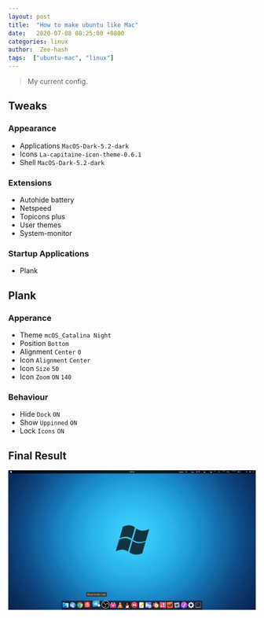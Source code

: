 ```yaml
---
layout: post
title:  "How to make ubuntu like Mac"
date:   2020-07-08 08:25:00 +0800
categories: linux
author:  Zee-hash
tags:  ["ubuntu-mac", "linux"]
---
```

> My current config.

## Tweaks  
### Appearance  
+ Applications `MacOS-Dark-5.2-dark`  
+ Icons `La-capitaine-icon-theme-0.6.1`  
+ Shell `MacOS-Dark-5.2-dark`  

### Extensions  
+ Autohide battery  
+ Netspeed  
+ Topicons plus  
+ User themes  
+ System-monitor  

### Startup Applications  
+ Plank  

## Plank  
### Apperance  
+ Theme `mcOS_Catalina Night`  
+ Position `Bottom`  
+ Alignment `Center` `0`  
+ Icon `Alignment` `Center`  
+ Icon `Size` `50`  
+ Icon `Zoom` `ON` `140`
### Behaviour  
+ Hide `Dock` `ON`  
+ Show `Uppinned` `ON`  
+ Lock `Icons` `ON`

## Final Result  
![效果图](../assets/images/post_images/20200708desktop.png)